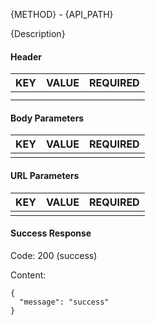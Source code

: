 {METHOD} - {API_PATH}

{Description}



#### Header

| KEY  | VALUE | REQUIRED |
| ---- | ----- | -------- |
|      |       |          |
|      |       |          |



#### Body Parameters

| KEY  | VALUE | REQUIRED |
| ---- | ----- | -------- |
|      |       |          |



#### URL Parameters

| KEY  | VALUE | REQUIRED |
| ---- | ----- | -------- |
|      |       |          |



#### Success Response

Code: 200 (success)

Content:

~~~
{
  "message": "success"
}
~~~

